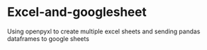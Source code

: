 # Excel-and-googlesheet
Using openpyxl to create multiple excel sheets and sending pandas dataframes to google sheets
